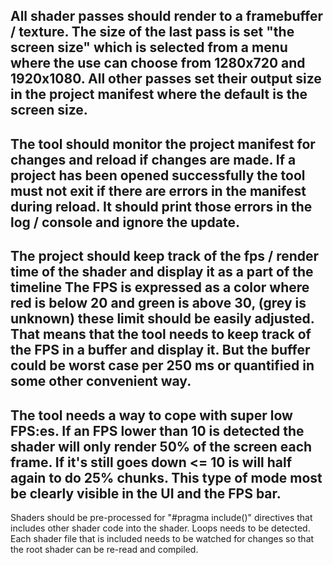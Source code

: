 All shader passes should render to a framebuffer / texture. 
The size of the last pass is set "the screen size" which is selected from a menu where the use can choose from 1280x720 and 1920x1080.
All other passes set their output size in the project manifest where the default is the screen size.
---
The tool should monitor the project manifest for changes and reload if changes are made.
If a project has been opened successfully the tool must not exit if there are errors in the manifest
during reload. It should print those errors in the log / console and ignore the update.
---
The project should keep track of the fps / render time of the shader and display it as a part of the timeline
The FPS is expressed as a color where red is below 20 and green is above 30, (grey is unknown) these limit should be easily adjusted.
That means that the tool needs to keep track of the FPS in a buffer and display it. But the buffer could be worst case
per 250 ms or quantified in some other convenient way. 
---
The tool needs a way to cope with super low FPS:es. If an FPS lower than 10 is detected the shader will only 
render 50% of the screen each frame. If it's still goes down <= 10 is will half again to do 25% chunks. 
This type of mode most be clearly visible in the UI and the FPS bar.
---
Shaders should be pre-processed for "#pragma include(<FILENAME>)" directives that includes other shader code into the shader.
Loops needs to be detected. Each shader file that is included needs to be watched for changes so that the root shader can be re-read
and compiled.
